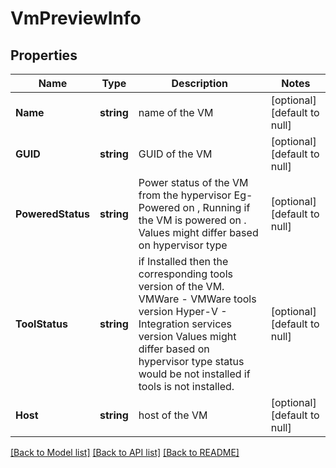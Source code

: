 # VmPreviewInfo

## Properties
Name | Type | Description | Notes
------------ | ------------- | ------------- | -------------
**Name** | **string** | name  of the VM | [optional] [default to null]
**GUID** | **string** | GUID  of the VM | [optional] [default to null]
**PoweredStatus** | **string** | Power status of the VM from the hypervisor Eg- Powered on ,  Running if the VM is powered on . Values might differ based on hypervisor type | [optional] [default to null]
**ToolStatus** | **string** | if Installed then the corresponding tools version of the VM. VMWare - VMWare tools version Hyper-V - Integration services version Values might differ based on hypervisor type status would be not installed if tools is not installed. | [optional] [default to null]
**Host** | **string** | host of the VM | [optional] [default to null]

[[Back to Model list]](../README.md#documentation-for-models) [[Back to API list]](../README.md#documentation-for-api-endpoints) [[Back to README]](../README.md)

